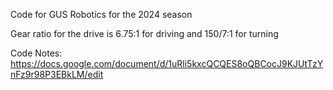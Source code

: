 Code for GUS Robotics for the 2024 season

Gear ratio for the drive is 6.75:1 for driving and 150/7:1 for turning

Code Notes: https://docs.google.com/document/d/1uRli5kxcQCQES8oQBCocJ9KJUtTzYnFz9r98P3EBkLM/edit
